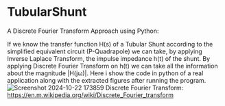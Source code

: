 # TubularShunt
A Discrete Fourier Transform Approach using Python:

If we know the transfer function H(s) of a Tubular Shunt according to the simplified equivalent circuit (P-Quadrapole) we can take, by applying Inverse Laplace Transform, the impulse impedance h(t) of the shunt.
By applying Discrete Fourier Transform on h(t) we can take all the information about the magnitude |H(jω)|.
Here i show the code in python of a real application along with the extracted figures after running the program.
![Screenshot 2024-10-22 173859](https://github.com/user-attachments/assets/b44a512b-d018-4e29-af0d-3abeaac881b6)
Discrete Fourier Transform: https://en.m.wikipedia.org/wiki/Discrete_Fourier_transform


